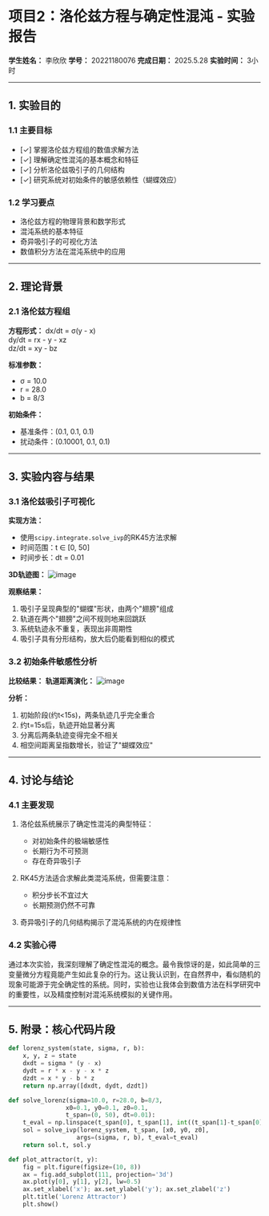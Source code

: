 # 项目2：洛伦兹方程与确定性混沌 - 实验报告

**学生姓名：** 李欣欣
**学号：** 20221180076
**完成日期：** 2025.5.28
**实验时间：** 3小时

---

## 1. 实验目的

### 1.1 主要目标
- [✓] 掌握洛伦兹方程组的数值求解方法
- [✓] 理解确定性混沌的基本概念和特征
- [✓] 分析洛伦兹吸引子的几何结构
- [✓] 研究系统对初始条件的敏感依赖性（蝴蝶效应）

### 1.2 学习要点
- 洛伦兹方程的物理背景和数学形式
- 混沌系统的基本特征
- 奇异吸引子的可视化方法
- 数值积分方法在混沌系统中的应用

---

## 2. 理论背景

### 2.1 洛伦兹方程组

**方程形式：**
dx/dt = σ(y - x)  
dy/dt = rx - y - xz  
dz/dt = xy - bz

**标准参数：**
- σ = 10.0
- r = 28.0
- b = 8/3

**初始条件：**
- 基准条件：(0.1, 0.1, 0.1)
- 扰动条件：(0.10001, 0.1, 0.1)

---

## 3. 实验内容与结果

### 3.1 洛伦兹吸引子可视化

**实现方法：**
- 使用`scipy.integrate.solve_ivp`的RK45方法求解
- 时间范围：t ∈ [0, 50]
- 时间步长：dt = 0.01

**3D轨迹图：**
![image](https://github.com/user-attachments/assets/4d60962d-dd49-4538-805e-b4c443640c38)


**观察结果：**
1. 吸引子呈现典型的"蝴蝶"形状，由两个"翅膀"组成
2. 轨道在两个"翅膀"之间不规则地来回跳跃
3. 系统轨迹永不重复，表现出非周期性
4. 吸引子具有分形结构，放大后仍能看到相似的模式

### 3.2 初始条件敏感性分析

**比较结果：**
**轨道距离演化：**
![image](https://github.com/user-attachments/assets/f0fe9e7d-faf6-4da9-a167-ca3f4e04529b)


**分析：**
1. 初始阶段(约t<15s)，两条轨迹几乎完全重合
2. 约t=15s后，轨迹开始显著分离
3. 分离后两条轨迹变得完全不相关
4. 相空间距离呈指数增长，验证了"蝴蝶效应"

---

## 4. 讨论与结论

### 4.1 主要发现
1. 洛伦兹系统展示了确定性混沌的典型特征：
   - 对初始条件的极端敏感性
   - 长期行为不可预测
   - 存在奇异吸引子

2. RK45方法适合求解此类混沌系统，但需要注意：
   - 积分步长不宜过大
   - 长期预测仍然不可靠

3. 奇异吸引子的几何结构揭示了混沌系统的内在规律性

### 4.2 实验心得
通过本次实验，我深刻理解了确定性混沌的概念。最令我惊讶的是，如此简单的三变量微分方程竟能产生如此复杂的行为。这让我认识到，在自然界中，看似随机的现象可能源于完全确定性的系统。同时，实验也让我体会到数值方法在科学研究中的重要性，以及精度控制对混沌系统模拟的关键作用。

---

## 5. 附录：核心代码片段

```python
def lorenz_system(state, sigma, r, b):
    x, y, z = state
    dxdt = sigma * (y - x)
    dydt = r * x - y - x * z
    dzdt = x * y - b * z
    return np.array([dxdt, dydt, dzdt])

def solve_lorenz(sigma=10.0, r=28.0, b=8/3, 
                x0=0.1, y0=0.1, z0=0.1,
                t_span=(0, 50), dt=0.01):
    t_eval = np.linspace(t_span[0], t_span[1], int((t_span[1]-t_span[0])/dt))
    sol = solve_ivp(lorenz_system, t_span, [x0, y0, z0],
                   args=(sigma, r, b), t_eval=t_eval)
    return sol.t, sol.y

def plot_attractor(t, y):
    fig = plt.figure(figsize=(10, 8))
    ax = fig.add_subplot(111, projection='3d')
    ax.plot(y[0], y[1], y[2], lw=0.5)
    ax.set_xlabel('x'); ax.set_ylabel('y'); ax.set_zlabel('z')
    plt.title('Lorenz Attractor')
    plt.show()
```
